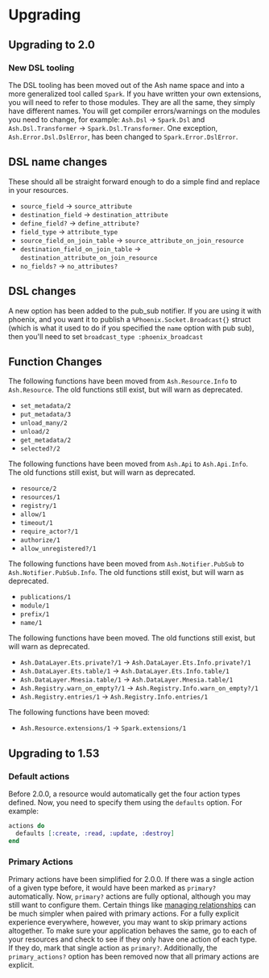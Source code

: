 # Upgrading

## Upgrading to 2.0

### New DSL tooling

The DSL tooling has been moved out of the Ash name space and into a more generalized tool called `Spark`. If you have written your own extensions, you will need
to refer to those modules. They are all the same, they simply have different names. You will get compiler errors/warnings on the modules you need to change, for example: `Ash.Dsl` -> `Spark.Dsl` and `Ash.Dsl.Transformer` -> `Spark.Dsl.Transformer`. One exception, `Ash.Error.Dsl.DslError`, has been changed to `Spark.Error.DslError`.

## DSL name changes

These should all be straight forward enough to do a simple find and replace in your resources.

- `source_field` -> `source_attribute`
- `destination_field` -> `destination_attribute`
- `define_field?` -> `define_attribute?`
- `field_type` -> `attribute_type`
- `source_field_on_join_table` -> `source_attribute_on_join_resource`
- `destination_field_on_join_table` -> `destination_attribute_on_join_resource`
- `no_fields?` -> `no_attributes?`

## DSL changes

A new option has been added to the pub_sub notifier. If you are using it with phoenix, and you want it to publish a `%Phoenix.Socket.Broadcast{}` struct (which is what it used to do if you specified the `name` option with pub sub), then you'll need to set `broadcast_type :phoenix_broadcast`

## Function Changes

The following functions have been moved from `Ash.Resource.Info` to `Ash.Resource`. The old functions still exist, but will warn as deprecated.

- `set_metadata/2`
- `put_metadata/3`
- `unload_many/2`
- `unload/2`
- `get_metadata/2`
- `selected?/2`

The following functions have been moved from `Ash.Api` to `Ash.Api.Info`. The old functions still exist, but will warn as deprecated.

- `resource/2`
- `resources/1`
- `registry/1`
- `allow/1`
- `timeout/1`
- `require_actor?/1`
- `authorize/1`
- `allow_unregistered?/1`

The following functions have been moved from `Ash.Notifier.PubSub` to `Ash.Notifier.PubSub.Info`. The old functions still exist, but will warn as deprecated.

- `publications/1`
- `module/1`
- `prefix/1`
- `name/1`

The following functions have been moved. The old functions still exist, but will warn as deprecated.

- `Ash.DataLayer.Ets.private?/1` -> `Ash.DataLayer.Ets.Info.private?/1`
- `Ash.DataLayer.Ets.table/1` -> `Ash.DataLayer.Ets.Info.table/1`
- `Ash.DataLayer.Mnesia.table/1` -> `Ash.DataLayer.Mnesia.table/1`
- `Ash.Registry.warn_on_empty?/1` -> `Ash.Registry.Info.warn_on_empty?/1`
- `Ash.Registry.entries/1` -> `Ash.Registry.Info.entries/1`

The following functions have been moved:

- `Ash.Resource.extensions/1` -> `Spark.extensions/1`

## Upgrading to 1.53

### Default actions

Before 2.0.0, a resource would automatically get the four action types defined. Now, you need to specify them using the `defaults` option. For example:

```elixir
actions do
  defaults [:create, :read, :update, :destroy]
end
```

### Primary Actions

Primary actions have been simplified for 2.0.0. If there was a single action of a given type before, it would have been marked as `primary?` automatically. Now, `primary?` actions are fully optional, although you may still want to configure them. Certain things like [managing relationships](managing_relationships.md) can be much simpler when paired with primary actions. For a fully explicit experience everywhere, however, you may want to skip primary actions altogether. To make sure your application behaves the same, go to each of your resources and check to see if they only have one action of each type. If they do, mark that single action as `primary?`. Additionally, the `primary_actions?` option has been removed now that all primary actions are explicit.